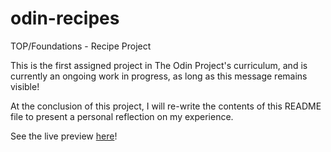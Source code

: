 # odin-recipes

TOP/Foundations - Recipe Project

This is the first assigned project in The Odin Project's curriculum, and is currently an ongoing work in progress, as long as this message remains visible!

At the conclusion of this project, I will re-write the contents of this README file to present a personal reflection on my experience.

See the live preview <a href="mushroomodyssey.github.io/odin-recipes/index.html">here</a>!
